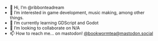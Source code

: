 - 👋 Hi, I’m @ribbonteadream
- 👀 I’m interested in game development, music making, among other things.
- 🌱 I’m currently learning GDScript and Godot
- 💞️ I’m looking to collaborate on N/A
- 📫 How to reach me... on mastodon! [@bookwormtea@mastodon.social
](https://mastodon.social/@bookwormtea)
<!---
bookwormtea/bookwormtea is a ✨ special ✨ repository because its `README.md` (this file) appears on your GitHub profile.
You can click the Preview link to take a look at your changes.
--->
